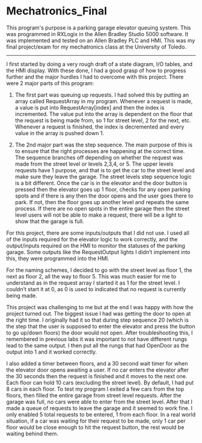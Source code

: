 # Mechatronics_Final

This program's purpose is a parking garage elevator queuing system. This was programmed in RXLogix in the Allen Bradley Studio 5000 software. It was implemented and tested on an Allen Bradley PLC and HMI. This was my final project/exam for my mechatronics class at the University of Toledo.

---

I first started by doing a very rough draft of a state diagram, I/O tables, and the HMI display. With these done, I had a good grasp of how to progress further and the major hurdles I had to overcome with this project. There were 2 major parts of this program:

1) The first part was queuing up requests. I had solved this by putting an array called RequestArray in my program. Whenever a request is made, a value is put into RequestArray[index] and then the index is incremented. The value put into the array is dependent on the floor that the request is being made from, so 1 for street level, 2 for the next, etc. Whenever a request is finished, the index is decremented and every value in the array is pushed down 1.

2) The 2nd major part was the step sequence. The main purpose of this is to ensure that the right processes are happening at the correct time. The sequence branches off depending on whether the request was made from the street level or levels 2,3,4, or 5. The upper levels requests have 1 purpose, and that is to get the car to the street level and make sure they leave the garage. The street levels step sequence logic is a bit different. Once the car is in the elevator and the door button is pressed then the elevator goes up 1 floor, checks for any open parking spots and if there is any then the door opens and the user goes there to park. If not, then the floor goes up another level and repeats the same process. If there are no open spots in the entire garage then the street level users will not be able to make a request, there will be a light to show that the garage is full.

For this project, there are some inputs/outputs that I did not use. I used all of the inputs required for the elevator logic to work correctly, and the output/inputs required on the HMI to monitor the statuses of the parking garage. Some outputs like the RequestOutput lights I didn’t implement into this, they were programmed into the HMI. 

For the naming schemes, I decided to go with the street level as floor 1, the next as floor 2, all the way to floor 5. This was much easier for me to understand as in the request array I started it as 1 for the street level. I couldn’t start it at 0, as 0 is used to indicated that no request is currently being made.

This project was challenging to me but at the end I was happy with how the project turned out. The biggest issue I had was getting the door to open at the right time. I originally had it so that during step sequence 20 (which is the step that the user is supposed to enter the elevator and press the button to go up/down floors) the door would not open. After troubleshooting this, I remembered in previous labs it was important to not have different rungs lead to the same output. I then put all the rungs that had OpenDoor as the output into 1 and it worked correctly.

I also added a timer between floors, and a 30 second wait timer for when the elevator door opens awaiting a user. If no car enters the elevator after the 30 seconds then the request is finished and it moves to the next one. Each floor can hold 10 cars (excluding the street level). By default, I had put 8 cars in each floor. To test my program I exited a few cars from the top floors, then filled the entire garage from street level requests. After the garage was full, no cars were able to enter from the street level. After that I made a queue of requests to leave the garage and it seemed to work fine. I only enabled 5 total requests to be entered, 1 from each floor. In a real world situation, if a car was waiting for their request to be made, only 1 car per floor would be close enough to hit the request button, the rest would be waiting behind them.
